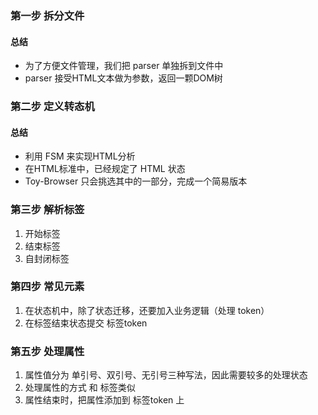 ### 第一步 拆分文件
#### 总结
* 为了方便文件管理，我们把 parser 单独拆到文件中
* parser 接受HTML文本做为参数，返回一颗DOM树


### 第二步 定义转态机
#### 总结
* 利用 FSM 来实现HTML分析
* 在HTML标准中，已经规定了 HTML 状态
* Toy-Browser 只会挑选其中的一部分，完成一个简易版本

### 第三步 解析标签
1. 开始标签
2. 结束标签
3. 自封闭标签

### 第四步 常见元素
1. 在状态机中，除了状态迁移，还要加入业务逻辑（处理 token）
2. 在标签结束状态提交 标签token

### 第五步 处理属性
1. 属性值分为 单引号、双引号、无引号三种写法，因此需要较多的处理状态
2. 处理属性的方式 和 标签类似
3. 属性结束时，把属性添加到 标签token 上